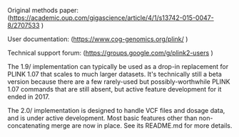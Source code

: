 Original methods paper: (https://academic.oup.com/gigascience/article/4/1/s13742-015-0047-8/2707533 )

User documentation: (https://www.cog-genomics.org/plink/ )

Technical support forum: (https://groups.google.com/g/plink2-users )

The 1.9/ implementation can typically be used as a drop-in replacement for PLINK 1.07 that scales to much larger datasets.  It's technically still a beta version because there are a few rarely-used but possibly-worthwhile PLINK 1.07 commands that are still absent, but active feature development for it ended in 2017.

The 2.0/ implementation is designed to handle VCF files and dosage data, and is under active development.  Most basic features other than non-concatenating merge are now in place.  See its README.md for more details.
